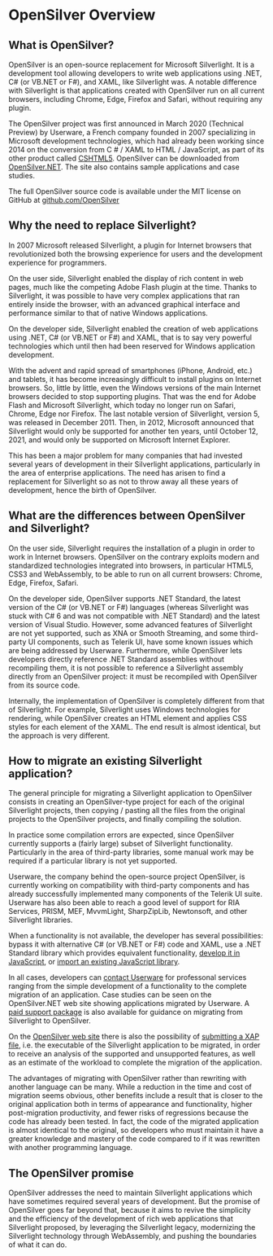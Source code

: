 # OpenSilver Overview

## What is OpenSilver?

OpenSilver is an open-source replacement for Microsoft Silverlight. It is a development tool allowing developers to write web applications using .NET, C# (or VB.NET or F#), and XAML, like Silverlight was. A notable difference with Silverlight is that applications created with OpenSilver run on all current browsers, including Chrome, Edge, Firefox and Safari, without requiring any plugin.

The OpenSilver project was first announced in March 2020 (Technical Preview) by Userware, a French company founded in 2007 specializing in Microsoft development technologies, which had already been working since 2014 on the conversion from C # / XAML to HTML / JavaScript, as part of its other product called [CSHTML5](http://cshtml5.com).
OpenSilver can be downloaded from [OpenSilver.NET](https://OpenSilver.NET). The site also contains sample applications and case studies.

The full OpenSilver source code is available under the MIT license on GitHub at [github.com/OpenSilver](https://github.com/OpenSilver)

## Why the need to replace Silverlight?

In 2007 Microsoft released Silverlight, a plugin for Internet browsers that revolutionized both the browsing experience for users and the development experience for programmers.

On the user side, Silverlight enabled the display of rich content in web pages, much like the competing Adobe Flash plugin at the time. Thanks to Silverlight, it was possible to have very complex applications that ran entirely inside the browser, with an advanced graphical interface and performance similar to that of native Windows applications.

On the developer side, Silverlight enabled the creation of web applications using .NET, C# (or VB.NET or F#) and XAML, that is to say very powerful technologies which until then had been reserved for Windows application development.

With the advent and rapid spread of smartphones (iPhone, Android, etc.) and tablets, it has become increasingly difficult to install plugins on Internet browsers. So, little by little, even the Windows versions of the main Internet browsers decided to stop supporting plugins. That was the end for Adobe Flash and Microsoft Silverlight, which today no longer run on Safari, Chrome, Edge nor Firefox. The last notable version of Silverlight, version 5, was released in December 2011. Then, in 2012, Microsoft announced that Silverlight would only be supported for another ten years, until October 12, 2021, and would only be supported on Microsoft Internet Explorer.

This has been a major problem for many companies that had invested several years of development in their Silverlight applications, particularly in the area of ​​enterprise applications. The need has arisen to find a replacement for Silverlight so as not to throw away all these years of development, hence the birth of OpenSilver.

## What are the differences between OpenSilver and Silverlight?

On the user side, Silverlight requires the installation of a plugin in order to work in Internet browsers. OpenSilver on the contrary exploits modern and standardized technologies integrated into browsers, in particular HTML5, CSS3 and WebAssembly, to be able to run on all current browsers: Chrome, Edge, Firefox, Safari.

On the developer side, OpenSilver supports .NET Standard, the latest version of the C# (or VB.NET or F#) languages (whereas Silverlight was stuck with C# 6 and was not compatible with .NET Standard) and the latest version of Visual Studio. However, some advanced features of Silverlight are not yet supported, such as XNA or Smooth Streaming, and some third-party UI components, such as Telerik UI, have some known issues which are being addressed by Userware. Furthermore, while OpenSilver lets developers directly reference .NET Standard assemblies without recompiling them, it is not possible to reference a Silverlight assembly directly from an OpenSilver project: it must be recompiled with OpenSilver from its source code.

Internally, the implementation of OpenSilver is completely different from that of Silverlight. For example, Silverlight uses Windows technologies for rendering, while OpenSilver creates an HTML element and applies CSS styles for each element of the XAML. The end result is almost identical, but the approach is very different.

## How to migrate an existing Silverlight application?

The general principle for migrating a Silverlight application to OpenSilver consists in creating an OpenSilver-type project for each of the original Silverlight projects, then copying / pasting all the files from the original projects to the OpenSilver projects, and finally compiling the solution.

In practice some compilation errors are expected, since OpenSilver currently supports a (fairly large) subset of Silverlight functionality. Particularly in the area of third-party libraries, some manual work may be required if a particular library is not yet supported.

Userware, the company behind the open-source project OpenSilver, is currently working on compatibility with third-party components and has already successfully implemented many components of the Telerik UI suite. Userware has also been able to reach a good level of support for RIA Services, PRISM, MEF, MvvmLight, SharpZipLib, Newtonsoft, and other Silverlight libraries.

When a functionality is not available, the developer has several possibilities: bypass it with alternative C# (or VB.NET or F#) code and XAML, use a .NET Standard library which provides equivalent functionality, [develop it in JavaScript](javascript-interop-and-libraries.md), or [import an existing JavaScript library](javascript-interop-and-libraries.md#how-to-import-javascript-libraries).

In all cases, developers can [contact Userware](https://www.opensilver.net/contact.aspx) for professonal services ranging from the simple development of a functionality to the complete migration of an application. Case studies can be seen on the OpenSilver.NET web site showing applications migrated by Userware. A [paid support package](https://www.opensilver.net/links/migration-package.aspx) is also available for guidance on migrating from Silverlight to OpenSilver.

On the [OpenSilver web site](https://www.opensilver.net) there is also the possibility of [submitting a XAP file](https://www.opensilver.net/migrate/upload-xap.aspx), i.e. the executable of the Silverlight application to be migrated, in order to receive an analysis of the supported and unsupported features, as well as an estimate of the workload to complete the migration of the application.

The advantages of migrating with OpenSilver rather than rewriting with another language can be many. While a reduction in the time and cost of migration seems obvious, other benefits include a result that is closer to the original application both in terms of appearance and functionality, higher post-migration productivity, and fewer risks of regressions because the code has already been tested. In fact, the code of the migrated application is almost identical to the original, so developers who must maintain it have a greater knowledge and mastery of the code compared to if it was rewritten with another programming language.

## The OpenSilver promise

OpenSilver addresses the need to maintain Silverlight applications which have sometimes required several years of development. But the promise of OpenSilver goes far beyond that, because it aims to revive the simplicity and the efficiency of the development of rich web applications that Silverlight proposed, by leveraging the Silverlight legacy, modernizing the Silverlight technology through WebAssembly, and pushing the boundaries of what it can do.

